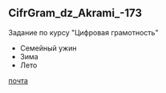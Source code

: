 ## CifrGram_dz_Akrami_-173
Задание по курсу "Цифровая грамотность" 
* Семейный ужин
* Зима
* Лето

[почта](https://mail.google.com/mail/u/0/?hl=ru#inbox/160ea1bfb3d857b2?projector=1 "почта")
